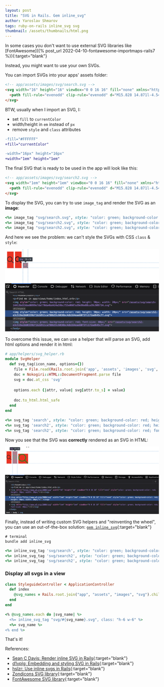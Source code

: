 ```yaml
---
layout: post
title: "SVG in Rails. Gem inline_svg"
author: Yaroslav Shmarov
tags: ruby-on-rails inline_svg svg
thumbnail: /assets/thumbnails/html.png
---
```


In some cases you don't want to use external SVG libraries like
[FontAwesome]({% post_url 2022-04-10-fontawesome-importmaps-rails7 %}){:target="blank"}

Instead, you might want to use your own SVGs.

You can import SVGs into your apps' assets folder:

```html
<!-- app/assets/images/svg/search.svg -->
<svg width="16" height="16" viewBox="0 0 16 16" fill="none" xmlns="http://www.w3.org/2000/svg">
  <path fill-rule="evenodd" clip-rule="evenodd" d="M15.828 14.871l-4.546-4.545a6.34 6.34 0 10-.941.942l4.545 4.545a.666.666 0 00.942-.942zm-9.461-3.525a4.995 4.995 0 114.994-4.994 5 5 0 01-4.994 4.994z" fill="#272727"/>
</svg>
```

BTW, usually when I import an SVG, I:
* set `fill` to `currentColor`
* width/height in `em` instead of `px`
* remove `style` and `class` attributes

```diff
-fill="#FFFFFF"
+fill="currentColor"
```

```diff
-width="16px" height="16px"
+width="1em" height="1em"
```

The final SVG that is ready to be used in the app will look like this:

```html
<!-- app/assets/images/svg/search2.svg -->
<svg width="1em" height="1em" viewBox="0 0 16 16" fill="none" xmlns="http://www.w3.org/2000/svg">
  <path fill-rule="evenodd" clip-rule="evenodd" d="M15.828 14.871l-4.546-4.545a6.34 6.34 0 10-.941.942l4.545 4.545a.666.666 0 00.942-.942zm-9.461-3.525a4.995 4.995 0 114.994-4.994 5 5 0 01-4.994 4.994z" fill="currentColor"/>
</svg>
```

To display the SVG, you can try to use `image_tag` and render the SVG as an **image**:

```ruby
<%= image_tag "svg/search.svg", style: "color: green; background-color: red; height: 50px; width: 20px;" %>
<%= image_tag "svg/search2.svg", style: "color: green; background-color: red; height: 50px; width: 20px;" %>
<%= image_tag "svg/search2.svg", style: "color: green; background-color: red; font-size: 40px;" %>
```

And here we see the problem: we can't style the SVGs with CSS `class` & `style`:

![svg-as-img](/assets/images/svg-as-img.png)

To overcome this issue, we can use a helper that will parse an SVG, add html options and render it in html:

```ruby
# app/helpers/svg_helper.rb
module SvgHelper
  def svg_tag(icon_name, options={})
    file = File.read(Rails.root.join('app', 'assets', 'images', 'svg', "#{icon_name}.svg"))
    doc = Nokogiri::HTML::DocumentFragment.parse file
    svg = doc.at_css 'svg'

    options.each {|attr, value| svg[attr.to_s] = value}

    doc.to_html.html_safe
  end
end
```

```ruby
<%= svg_tag 'search', style: "color: green; background-color: red; height: 50px; width: 20px;" %>
<%= svg_tag 'search2', style: "color: green; background-color: red; height: 50px; width: 20px;" %>
<%= svg_tag 'search2', style: "color: green; background-color: red; font-size: 40px;" %>
```

Now you see that the SVG was **correctly** rendered as an SVG in HTML:

![svg-as-svg](/assets/images/svg-as-svg.png)

Finally, instead of writing custom SVG helpers and "reinventing the wheel", you can use an out-of-the-box solution: [`gem inline_svg`](https://github.com/jamesmartin/inline_svg){:target="blank"}

```shell
# terminal
bundle add inline_svg
```

```ruby
<%= inline_svg_tag 'svg/search', style: "color: green; background-color: red; height: 50px; width: 20px;" %>
<%= inline_svg_tag 'svg/search2', style: "color: green; background-color: red; height: 50px; width: 20px;" %>
<%= inline_svg_tag 'svg/search2', style: "color: green; background-color: red; font-size: 40px;" %>
```

### Display all svgs in a view

```ruby
class StyleguideController < ApplicationController
  def index
    @svg_names = Rails.root.join("app", "assets", "images", "svg").children.map { |path| path.basename.to_s.split(".")[0] }
  end
end
```

```ruby
<% @svg_names.each do |svg_name| %>
  <%= inline_svg_tag "svg/#{svg_name}.svg", class: "h-6 w-6" %>
  <%= svg_name %>
<% end %>
```

That's it!

References:
* [Sean C Davis: Render inline SVG in Rails](https://www.seancdavis.com/posts/render-inline-svg-rails-middleman/){:target="blank"}
* [d1vplg: Embedding and styling SVG in Rails](https://coderwall.com/p/d1vplg/embedding-and-styling-inline-svg-documents-with-css-in-rails){:target="blank"}
* [hslzr: Use inline svgs in Rails](https://dev.to/hslzr/using-inline-svgs-with-rails-3khb){:target="blank"}
* [Zondicons SVG library](https://www.zondicons.com/){:target="blank"}
* [FontAwesome SVG library](https://www.zondicons.com/){:target="blank"}
